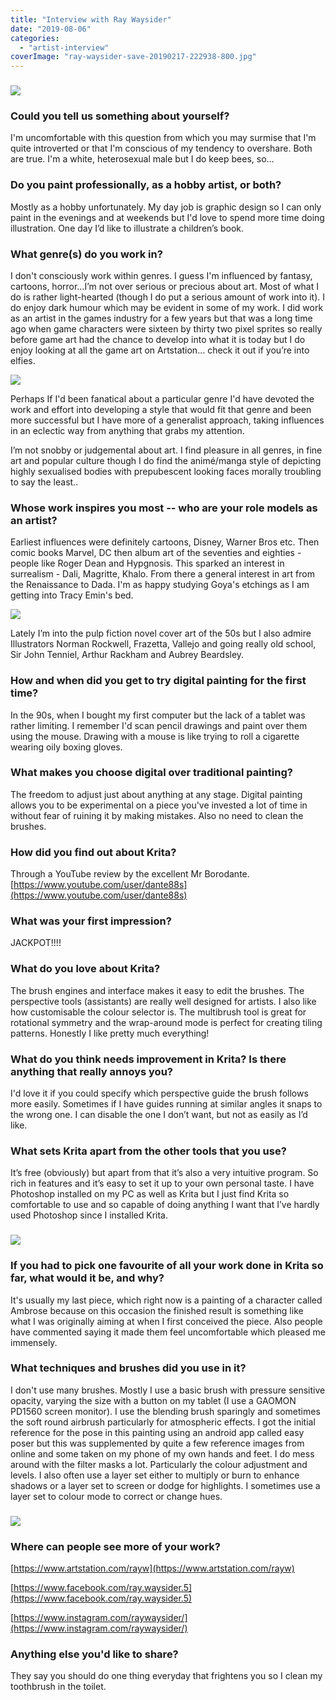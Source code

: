 ```yaml
---
title: "Interview with Ray Waysider"
date: "2019-08-06"
categories: 
  - "artist-interview"
coverImage: "ray-waysider-save-20190217-222938-800.jpg"
---
```


### ![](../images/ray-waysider-img-20190406-221523-800.jpg)

### Could you tell us something about yourself?

I'm uncomfortable with this question from which you may surmise that I'm quite introverted or that I'm conscious of my tendency to overshare. Both are true. I'm a white, heterosexual male but I do keep bees, so…

### Do you paint professionally, as a hobby artist, or both?

Mostly as a hobby unfortunately. My day job is graphic design so I can only paint in the evenings and at weekends but I'd love to spend more time doing illustration. One day I’d like to illustrate a children’s book.

### What genre(s) do you work in?

I don't consciously work within genres. I guess I'm influenced by fantasy, cartoons, horror…I’m not over serious or precious about art. Most of what I do is rather light-hearted (though I do put a serious amount of work into it). I do enjoy dark humour which may be evident in some of my work. I did work as an artist in the games industry for a few years but that was a long time ago when game characters were sixteen by thirty two pixel sprites so really before game art had the chance to develop into what it is today but I do enjoy looking at all the game art on Artstation… check it out if you’re into elfies.

![](../images/ray-waysider-tree-006-2-800.jpg)

Perhaps If I'd been fanatical about a particular genre I'd have devoted the work and effort into developing a style that would fit that genre and been more successful but I have more of a generalist approach, taking influences in an eclectic way from anything that grabs my attention.

I’m not snobby or judgemental about art. I find pleasure in all genres, in fine art and popular culture though I do find the animé/manga style of depicting highly sexualised bodies with prepubescent looking faces morally troubling to say the least..

### Whose work inspires you most -- who are your role models as an artist?

Earliest influences were definitely cartoons, Disney, Warner Bros etc. Then comic books Marvel, DC then album art of the seventies and eighties - people like Roger Dean and Hypgnosis. This sparked an interest in surrealism - Dali, Magritte, Khalo. From there a general interest in art from the Renaissance to Dada. I'm as happy studying Goya's etchings as I am getting into Tracy Emin's bed.

![](../images/ray-waysider-save-20190217-222938-800.jpg)

Lately I’m into the pulp fiction novel cover art of the 50s but I also admire Illustrators Norman Rockwell, Frazetta, Vallejo and going really old school, Sir John Tenniel, Arthur Rackham and Aubrey Beardsley.

### How and when did you get to try digital painting for the first time?

In the 90s, when I bought my first computer but the lack of a tablet was rather limiting. I remember I'd scan pencil drawings and paint over them using the mouse. Drawing with a mouse is like trying to roll a cigarette wearing oily boxing gloves.

### What makes you choose digital over traditional painting?

The freedom to adjust just about anything at any stage. Digital painting allows you to be experimental on a piece you've invested a lot of time in without fear of ruining it by making mistakes. Also no need to clean the brushes.

### How did you find out about Krita?

Through a YouTube review by the excellent Mr Borodante. [https://www.youtube.com/user/dante88s](https://www.youtube.com/user/dante88s)

### What was your first impression?

JACKPOT!!!!

### What do you love about Krita?

The brush engines and interface makes it easy to edit the brushes. The perspective tools (assistants) are really well designed for artists. I also like how customisable the colour selector is. The multibrush tool is great for rotational symmetry and the wrap-around mode is perfect for creating tiling patterns. Honestly I like pretty much everything!

### What do you think needs improvement in Krita? Is there anything that really annoys you?

I'd love it if you could specify which perspective guide the brush follows more easily. Sometimes if I have guides running at similar angles it snaps to the wrong one. I can disable the one I don’t want, but not as easily as I’d like.

### What sets Krita apart from the other tools that you use?

It’s free (obviously) but apart from that it’s also a very intuitive program. So rich in features and it’s easy to set it up to your own personal taste. I have Photoshop installed on my PC as well as Krita but I just find Krita so comfortable to use and so capable of doing anything I want that I’ve hardly used Photoshop since I installed Krita.

### ![](../images/ray-waysider-devil-01-006-800.jpg)

### If you had to pick one favourite of all your work done in Krita so far, what would it be, and why?

It's usually my last piece, which right now is a painting of a character called Ambrose because on this occasion the finished result is something like what I was originally aiming at when I first conceived the piece. Also people have commented saying it made them feel uncomfortable which pleased me immensely.

### What techniques and brushes did you use in it?

I don't use many brushes. Mostly I use a basic brush with pressure sensitive opacity, varying the size with a button on my tablet (I use a GAOMON PD1560 screen monitor). I use the blending brush sparingly and sometimes the soft round airbrush particularly for atmospheric effects. I got the initial reference for the pose in this painting using an android app called easy poser but this was supplemented by quite a few reference images from online and some taken on my phone of my own hands and feet. I do mess around with the filter masks a lot. Particularly the colour adjustment and levels. I also often use a layer set either to multiply or burn to enhance shadows or a layer set to screen or dodge for highlights. I sometimes use a layer set to colour mode to correct or change hues.

### ![](../images/ray-waysider-img-20190417-005805-537-800.jpg)

### Where can people see more of your work?

[https://www.artstation.com/rayw](https://www.artstation.com/rayw)

[https://www.facebook.com/ray.waysider.5](https://www.facebook.com/ray.waysider.5)

[https://www.instagram.com/raywaysider/](https://www.instagram.com/raywaysider/)

### Anything else you'd like to share?

They say you should do one thing everyday that frightens you so I clean my toothbrush in the toilet.
